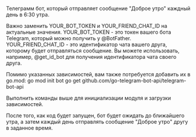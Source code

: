 Телеграмм бот, который отправляет сообщение "Доброе утро" каждный день в 6:30 утра.

Важно заменить YOUR_BOT_TOKEN и YOUR_FRIEND_CHAT_ID на актуальные значения. YOUR_BOT_TOKEN - это токен вашего бота Telegram, который можно получить у @BotFather. YOUR_FRIEND_CHAT_ID - это идентификатор чата вашего друга, которому будет отправляться сообщение. Вы можете использовать, например, @get_id_bot для получения идентификатора чата своего друга.

Помимо указанных зависимостей, вам также потребуется добавить их в go.mod:
go mod init bot
go get github.com/go-telegram-bot-api/telegram-bot-api

Выполнить команды выше для инициализации модуля и загрузки зависимостей.

После того, как код будет запущен, бот будет ожидать до ближайшего утра, а затем каждый день отправлять сообщение "Доброе утро" другу в заданное время.